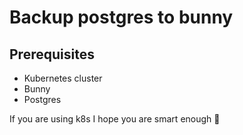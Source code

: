 # Backup postgres to bunny

## Prerequisites

- Kubernetes cluster
- Bunny
- Postgres

If you are using k8s I hope you are smart enough :saluting_face:
